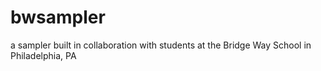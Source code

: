 # bwsampler
a sampler built in collaboration with students at the Bridge Way School in Philadelphia, PA
